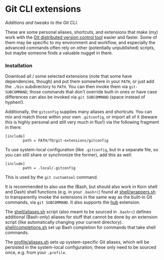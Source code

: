 # Git CLI extensions

_Additions and tweaks to the Git CLI._

These are some personal aliases, shortcuts, and extensions that make (my) work with the [Git distributed version control tool](https://git-scm.com/) easier and faster. Some of them may be specific to my environment and workflow, and especially the advanced commands often rely on other (potentially unpublished) scripts, but maybe someone finds a valuable nugget in there.

### Installation

Download all / some selected extensions (note that some have dependencies, though) and put them somewhere in your `PATH`, or just add the `./bin` subdirectory to `PATH`. You can then invoke them via `git-SUBCOMMAND`; those commands that don't override built-in ones or have case differences can also be invoked via `git SUBCOMMAND` (space instead of hyphen!).

Additionally, the `gitconfig` supplies many aliases and shortcuts. You can mix and match those within your own `.gitconfig`, or import all of it (beware this is highly personal and still very much in flux!) via the following fragment in there:

    [include]
            path = PATH/TO/git-extensions/gitconfig

To use system-local configuration (like `.gitconfig`, but in a separate file, so you can still share or synchronize the former), add this as well:

    [include]
            path = .local/.gitconfig

This is used by the `git customtool` command.

It is recommended to also use the (Bash, but should also work in Korn shell and Dash) shell functions (e.g. in your `.bashrc`) found at [shell/wrappers.sh](shell/wrappers.sh) to transparently invoke the extensions in the same way as the built-in Git commands, via `git SUBCOMMAND`. It also supports the [hub](https://github.com/github/hub) extension.

The [shell/aliases.sh](shell/aliases.sh) script (also meant to be sourced in `.bashrc`) defines additional (Bash-only) aliases for stuff that cannot be done by an extension script (like automatically changing your current directory). [shell/completions.sh](shell/completions.sh) set up Bash completion for commands that take shell commands.

The [profile/aliases.sh](profile/aliases.sh) sets up system-specific Git aliases, which will be persisted in the system-local configuration; these only need to be sourced once, e.g. from your `.profile`.

